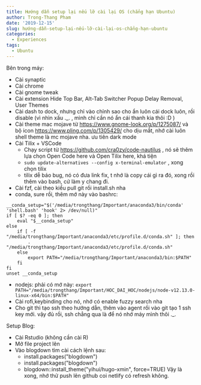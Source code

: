 ```yaml
---
title: Hướng dẫn setup lại nếu lỡ cài lại OS (chẳng hạn Ubuntu)
author: Trong-Thang Pham
date: '2019-12-15'
slug: hướng-dẫn-setup-lại-nếu-lỡ-cài-lại-os-chẳng-hạn-ubuntu
categories:
  - Experiences
tags:
  - Ubuntu
---
```

Bên trong máy:

- Cài synaptic 
- Cài chrome 
- Cài gnome tweak
- Cài extension Hide Top Bar, Alt-Tab Switcher Popup Delay Removal, User Themes
- Cài dash to dock, nhưng chỉ vào chỉnh sao cho ẩn luôn cái dock luôn, rồi disable (vì nhìn xấu ._. , mình chỉ cần nó ẩn cái thanh kia thôi :D )
- Cài theme mac mojave từ https://www.gnome-look.org/p/1275087/ và bộ icon https://www.pling.com/p/1305429/ cho dịu mắt, nhớ cài luôn shell theme là mc mojave nha. ưu tiên dark mode
- Cài Tilix + VSCode 
  - Chạy script từ https://github.com/cra0zy/code-nautilus , nó sẽ thêm lựa chọn Open Code here và Open Tilix here, khá tiện 
  - `sudo update-alternatives --config x-terminal-emulator` , xong chọn tilix 
  - tilix dễ báo bug, nó có đưa link fix, t nhớ là copy cái gì ra đó, xong rồi thêm vào bash, cứ làm y chang đi.
- Cài fzf, cài theo kiểu pull git rồi install.sh nha
- conda, sure rồi, thêm mớ này vào bashrc: 
```
__conda_setup="$('/media/trongthang/Important/anaconda3/bin/conda' 'shell.bash' 'hook' 2> /dev/null)"
if [ $? -eq 0 ]; then
    eval "$__conda_setup"
else
    if [ -f "/media/trongthang/Important/anaconda3/etc/profile.d/conda.sh" ]; then
        . "/media/trongthang/Important/anaconda3/etc/profile.d/conda.sh"
    else
        export PATH="/media/trongthang/Important/anaconda3/bin:$PATH"
    fi  
fi
unset __conda_setup
```
- nodejs: phải có mớ này: `export PATH="/media/trongthang/Important/HOC_DAI_HOC/nodejs/node-v12.13.0-linux-x64/bin:$PATH"`
- Cài rofi,keybinding cho nó, nhớ có enable fuzzy search nha 
- Cho git thì tạo ssh theo hướng dẫn, thêm vào agent rồi vào git tạo 1 ssh key mới. vậy đủ rồi, ssh chẳng qua là để nó nhớ máy mình thôi ._. 

Setup Blog:
- Cài Rstudio (không cần cài R)
- Mở file project lên 
- Vào blogdown tìm cài cách lệnh sau:
  - install.packages("blogdown")
  - install.packages("blogdown")
  - blogdown::install_theme("yihui/hugo-xmin", force=TRUE)
Vậy là xong, nhớ thử push lên github coi netlify có refresh không.